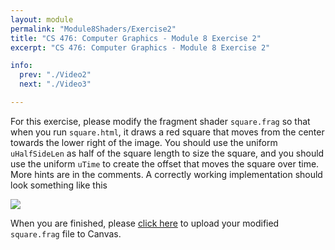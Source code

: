 ```yaml
---
layout: module
permalink: "Module8Shaders/Exercise2"
title: "CS 476: Computer Graphics - Module 8 Exercise 2"
excerpt: "CS 476: Computer Graphics - Module 8 Exercise 2"

info:
  prev: "./Video2"
  next: "./Video3"

---
```


<p>
For this exercise, please modify the fragment shader <code>square.frag</code> so that when you run <code>square.html</code>, it draws a red square that moves from the center towards the lower right of the image.  You should use the uniform <code>uHalfSideLen</code> as half of the square length to size the square, and you should use the uniform <code>uTime</code> to create the offset that moves the square over time.  More hints are in the comments.  A correctly working implementation should look something like this
</p>

<img src = "../images/Unit2/ShaderExercise2.gif">

<p>
When you are finished, please <a href = "https://ursinus.instructure.com/courses/10834/assignments/100995">click here</a> to upload your modified <code>square.frag</code> file to Canvas.
</p>